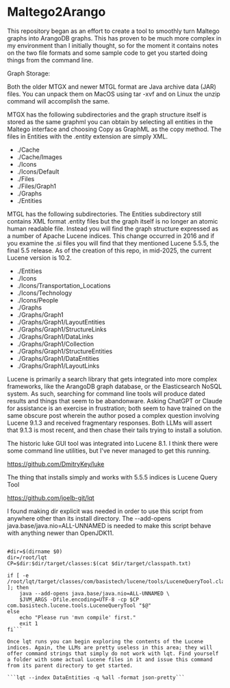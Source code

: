 # Maltego2Arango
This repository began as an effort to create a tool to smoothly turn Maltego graphs into ArangoDB graphs. This has proven to be much more complex in my environment than I initially thought, so for the moment it contains notes on the two file formats and some sample code to get you started doing things from the command line.

Graph Storage:

Both the older MTGX and newer MTGL format are Java archive data (JAR) files. You can unpack them on MacOS using tar -xvf and on Linux the unzip command will accomplish the same.

MTGX has the following subdirectories and the graph structure itself is stored as the same graphml you can obtain by selecting all entities in the Maltego interface and choosing Copy as GraphML as the copy method. The files in Entities with the .entity extension are simply XML.

* ./Cache
* ./Cache/Images
* ./Icons
* ./Icons/Default
* ./Files
* ./Files/Graph1
* ./Graphs
* ./Entities

MTGL has the following subdirectories. The Entities subdirectory still contains XML format .entity files but the graph itself is no longer an atomic human readable file. Instead you will find the graph structure expressed as a number of Apache Lucene indices. This change occurred in 2016 and if you examine the .si files you will find that they mentioned Lucene 5.5.5, the final 5.5 release. As of the creation of this repo, in mid-2025, the current Lucene version is 10.2.

* ./Entities
* ./Icons
* ./Icons/Transportation_Locations
* ./Icons/Technology
* ./Icons/People
* ./Graphs
* ./Graphs/Graph1
* ./Graphs/Graph1/LayoutEntities
* ./Graphs/Graph1/StructureLinks
* ./Graphs/Graph1/DataLinks
* ./Graphs/Graph1/Collection
* ./Graphs/Graph1/StructureEntities
* ./Graphs/Graph1/DataEntities
* ./Graphs/Graph1/LayoutLinks

Lucene is primarily a search library that gets integrated into more complex frameworks, like the ArangoDB graph database, or the Elasticsearch NoSQL system. As such, searching for command line tools will produce dated results and things that seem to be abandonware. Asking ChatGPT or Claude for assistance is an exercise in frustration; both seem to have trained on the same obscure post wherein the author posed a complex question involving Lucene 9.1.3 and received fragmentary responses. Both LLMs will assert that 9.1.3 is most recent, and then chase their tails trying to install a solution.

The historic luke GUI tool was integrated into Lucene 8.1. I think there were some command line utilities, but I've never managed to get this running.

https://github.com/DmitryKey/luke

The thing that installs simply and works with 5.5.5 indices is Lucene Query Tool

https://github.com/joelb-git/lqt

I found making dir explicit was needed in order to use this script from anywhere other than its install directory. The --add-opens java.base/java.nio=ALL-UNNAMED is needed to make this script behave with anything newer than OpenJDK11.

```#! /bin/sh

#dir=$(dirname $0)
dir=/root/lqt
CP=$dir:$dir/target/classes:$(cat $dir/target/classpath.txt)

if [ -e /root/lqt/target/classes/com/basistech/lucene/tools/LuceneQueryTool.class ]; then
    java --add-opens java.base/java.nio=ALL-UNNAMED \
    $JVM_ARGS -Dfile.encoding=UTF-8 -cp $CP com.basistech.lucene.tools.LuceneQueryTool "$@"
else
    echo "Please run 'mvn compile' first."
    exit 1
fi```

Once lqt runs you can begin exploring the contents of the Lucene indices. Again, the LLMs are pretty useless in this area; they will offer command strings that simply do not work with lqt. Find yourself a folder with some actual Lucene files in it and issue this command from its parent directory to get started.

```lqt --index DataEntities -q %all -format json-pretty```